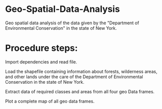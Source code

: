 # Geo-Spatial-Data-Analysis
Geo spatial data analysis of the data given by the "Department of Environmental Conservation" in the state of New York.

# Procedure steps:

Import dependencies and read file.

Load the shapefile containing information about forests, wilderness areas, and other lands under the care of the Department of Environmental Conservation in the state of New York.

Extract data of required classes and areas from all four geo Data frames.

Plot a complete map of all geo data frames.

